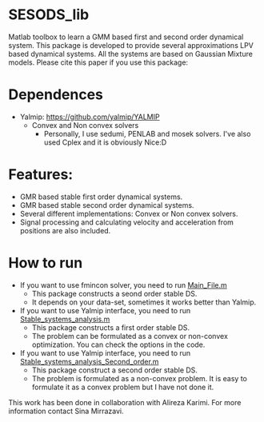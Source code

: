 
# SESODS_lib

Matlab toolbox to learn a GMM based first and second order dynamical system. This package is developed to provide several approximations LPV based dynamical systems. All the systems are based on Gaussian Mixture models. Please cite this paper if you use this package:





# Dependences 

- Yalmip: https://github.com/yalmip/YALMIP
  - Convex and Non convex solvers
    - Personally, I use sedumi, PENLAB and mosek solvers. I've also used Cplex and it is obviously Nice:D 
    
# Features:
- GMR based stable first order dynamical systems.
- GMR based stable second order dynamical systems.
- Several different implementations: Convex or Non convex solvers.
- Signal processing and calculating velocity and acceleration from positions are also included.

# How to run
- If you want to use fmincon solver, you need to run [Main_File.m](https://github.com/sinamr66/SESODS_lib/blob/master/Non_convex/Main_File.m)
  - This package constructs a seond order stable DS.
  - It depends on your data-set, sometimes it works better than Yalmip.
- If you want to use Yalmip interface, you need to run [Stable_systems_analysis.m](https://github.com/sinamr66/SESODS_lib/blob/master/Convex/Stable_systems_analysis.m)
  - This package constructs a first order stable DS.
  - The problem can be formulated as a convex or non-convex optimization. You can check the options in the code. 
- If you want to use Yalmip interface, you need to run [Stable_systems_analysis_Second_order.m](https://github.com/sinamr66/SESODS_lib/blob/master/Convex/Stable_systems_analysis_Second_order.m)
  - This package construct a second order stable DS.
  - The problem is formulated as a non-convex problem. It is easy to formulate it as a convex problem but I have not done it.
  

This work has been done in collaboration with Alireza Karimi. 
For more information contact Sina Mirrazavi.
